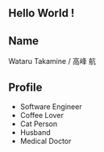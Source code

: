 ## Hello World !

## Name

Wataru Takamine / 高峰 航

## Profile

* Software Engineer
* Coffee Lover
* Cat Person
* Husband
* Medical Doctor
